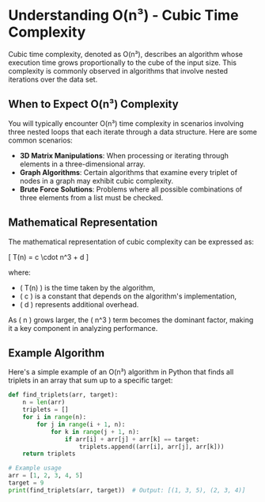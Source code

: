 # Understanding O(n³) - Cubic Time Complexity

Cubic time complexity, denoted as O(n³), describes an algorithm whose execution time grows proportionally to the cube of the input size. This complexity is commonly observed in algorithms that involve nested iterations over the data set.

## When to Expect O(n³) Complexity

You will typically encounter O(n³) time complexity in scenarios involving three nested loops that each iterate through a data structure. Here are some common scenarios:

- **3D Matrix Manipulations**: When processing or iterating through elements in a three-dimensional array.
- **Graph Algorithms**: Certain algorithms that examine every triplet of nodes in a graph may exhibit cubic complexity.
- **Brute Force Solutions**: Problems where all possible combinations of three elements from a list must be checked.

## Mathematical Representation

The mathematical representation of cubic complexity can be expressed as:

\[ T(n) = c \cdot n^3 + d \]

where:
- \( T(n) \) is the time taken by the algorithm,
- \( c \) is a constant that depends on the algorithm's implementation,
- \( d \) represents additional overhead.

As \( n \) grows larger, the \( n^3 \) term becomes the dominant factor, making it a key component in analyzing performance.

## Example Algorithm

Here's a simple example of an O(n³) algorithm in Python that finds all triplets in an array that sum up to a specific target:

```python
def find_triplets(arr, target):
    n = len(arr)
    triplets = []
    for i in range(n):
        for j in range(i + 1, n):
            for k in range(j + 1, n):
                if arr[i] + arr[j] + arr[k] == target:
                    triplets.append((arr[i], arr[j], arr[k]))
    return triplets

# Example usage
arr = [1, 2, 3, 4, 5]
target = 9
print(find_triplets(arr, target))  # Output: [(1, 3, 5), (2, 3, 4)]
